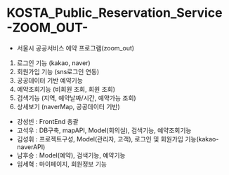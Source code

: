 # KOSTA_Public_Reservation_Service -ZOOM_OUT-

 * 서울시 공공서비스 에약 프로그램(zoom_out)
  1. 로그인 기능 (kakao, naver)
  2. 회원가입 기능 (sns로그인 연동)
  3. 공공데이터 기반 예약기능
  4. 예약조회기능 (비회원 조회, 회원 조회)
  5. 검색기능 (지역, 예약날짜/시간, 예약가능 조회)
  6. 상세보기 (naverMap, 공공데이터 기반)


 - 강성빈 : FrontEnd 총괄
 - 고석우 : DB구축, mapAPI, Model(회의실), 검색기능, 예약조회기능
 - 김성휘 : 프로젝트구성, Model(관리자, 고객), 로그인 및 회원가입 기능(kakao-naverAPI) 
 - 남후승 : Model(예약), 검색기능, 예약기능
 - 임세혁 : 마이페이지, 회원정보 기능
